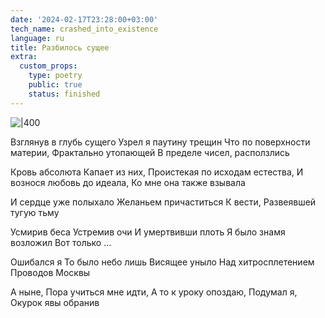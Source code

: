 ```yaml
---
date: '2024-02-17T23:28:00+03:00'
tech_name: crashed_into_existence
language: ru
title: Разбилось сущее
extra:
  custom_props:
    type: poetry
    public: true
    status: finished
---
```


![|400](/images/crashed_into_existence.png)

Взглянув в глубь сущего
Узрел я паутину трещин
Что по поверхности материи,
Фрактально утопающей 
В пределе чисел, расползлись 

Кровь абсолюта 
Капает из них,
Проистекая по исходам естества,
И вознося любовь до идеала,
Ко мне она также взывала

И сердце уже полыхало
Желаньем причаститься 
К вести,
Развеявшей тугую тьму

Усмирив беса
Устремив очи
И умертвивши плоть
Я было знамя возложил
Вот только …

Ошибался я
То было небо лишь
Висящее уныло
Над хитросплетением 
Проводов Москвы

А ныне,
Пора учиться мне идти,
А то к уроку опоздаю,
Подумал я,
Окурок явы обранив